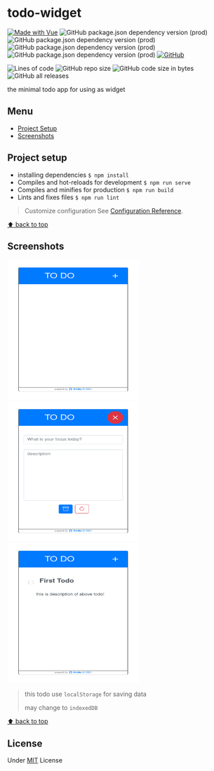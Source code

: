 # todo-widget

[![Made with Vue](https://img.shields.io/badge/Vue-2-blue?logo=vue.js&logoColor=white)](https://www.npmjs.com/package/vue)
![GitHub package.json dependency version (prod)](https://img.shields.io/github/package-json/dependency-version/miko-github/todo-with-vue/vue)
![GitHub package.json dependency version (prod)](https://img.shields.io/github/package-json/dependency-version/miko-github/todo-with-vue/vuex)
![GitHub package.json dependency version (prod)](https://img.shields.io/github/package-json/dependency-version/miko-github/todo-with-vue/bootstrap)
![GitHub package.json dependency version (prod)](https://img.shields.io/github/package-json/dependency-version/miko-github/todo-with-vue/bootstrap-vue)
[![GitHub](https://img.shields.io/github/license/miko-github/todo-with-vue)](./LICENSE)

![Lines of code](https://img.shields.io/tokei/lines/github/miko-github/todo-with-vue)
![GitHub repo size](https://img.shields.io/github/repo-size/miko-github/todo-with-vue)
![GitHub code size in bytes](https://img.shields.io/github/languages/code-size/miko-github/todo-with-vue)
![GitHub all releases](https://img.shields.io/github/downloads/miko-github/todo-with-vue/total)

the minimal todo app for using as widget

## Menu

- [Project Setup](#project-setup)
- [Screenshots](#screenshots)

## Project setup

- installing dependencies `$ npm install`
- Compiles and hot-reloads for development `$ npm run serve`
- Compiles and minifies for production `$ npm run build`
- Lints and fixes files `$ npm run lint`

> Customize configuration
> See [Configuration Reference](https://cli.vuejs.org/config/).

[:arrow_up: back to top](#menu)

## Screenshots
[<img src="./src/assets/screenshots/empty-view.png" alt="empty-view" width="300" height="320" />](./src/assets/screenshots/empty-view.png)
[<img src="./src/assets/screenshots/input-view.png" alt="input-view" width="300" height="320" />](./src/assets/screenshots/input-view.png)
[<img src="./src/assets/screenshots/list-view.png" alt="list-view" width="300" height="320" />](./src/assets/screenshots/list-view.png)

> this todo use `localStorage` for saving data
>
> may change to `indexedDB`

[:arrow_up: back to top](#menu)

## License

Under [MIT](./LICENSE) License
